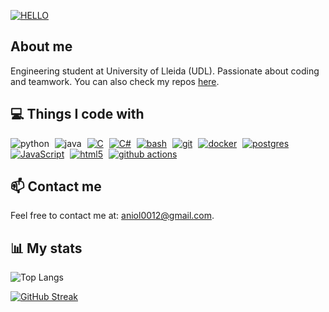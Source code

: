 [![HELLO](https://readme-typing-svg.herokuapp.com?font=Roboto&weight=1500&size=30&pause=1000&color=F7F7F7&background=5CFF3200&repeat=false&random=false&width=435&lines=Hey%2C+it's+Aniol0012)](https://github.com/Aniol0012)

## About me

Engineering student at University of Lleida (UDL). Passionate about coding and teamwork. You can also check my repos [here](https://github.com/Aniol0012?tab=repositories).

## 💻 Things I code with

<p>
  <a href="https://www.python.org" target="_blank" style="text-decoration:none !important; margin-right: 5px;"><img alt="python" src="https://img.shields.io/badge/-Python-3670A0?style=flat&logo=python&logoColor=ffdd54" /></a>
  <a href="https://www.java.com" target="_blank" style="text-decoration:none !important; margin-right: 5px;"><img alt="java" src="https://img.shields.io/badge/-Java-ED8B00?style=flat&logo=openjdk&logoColor=white" /></a>
  <a href="https://www.gnu.org/software/gnu-c-manual/gnu-c-manual.html" target="_blank" style="margin-right: 5px;"><img alt="C" src="https://img.shields.io/badge/C-00599C?style=flat&logo=c&logoColor=white" /></a>
  <a href="https://learn.microsoft.com/en-us/dotnet/csharp/" target="_blank" style="margin-right: 5px;"><img alt="C#" src="https://img.shields.io/badge/C%23-239120?style=flat&logo=c-sharp&logoColor=white" /></a>
  <a href="https://www.gnu.org/software/bash/manual/bash.html" target="_blank" style="margin-right: 5px;"><img alt="bash" src="https://img.shields.io/badge/-Bash_script-%23121011.svg?style=flat&logo=gnu-bash&logoColor=white" /></a>
  <a href="https://git-scm.com/" target="_blank" style="margin-right: 5px;"><img alt="git" src="https://img.shields.io/badge/-Git-F05032?style=flat&logo=git&logoColor=white" /></a>
  <a href="https://www.docker.com/" target="_blank" style="margin-right: 5px;"><img alt="docker" src="https://img.shields.io/badge/-Docker-46a2f1?style=flat&logo=docker&logoColor=white" /></a>
  <a href="https://www.postgresql.org/" target="_blank" style="margin-right: 5px;"><img alt="postgres" src="https://img.shields.io/badge/-Postgres-%23316192.svg?style=flat&logo=postgresql&logoColor=white" /></a>
  <a href="https://developer.mozilla.org/en-US/docs/Web/JavaScript" target="_blank" style="margin-right: 5px;"><img alt="JavaScript" src="https://img.shields.io/badge/-JavaScript-FCAA00?style=flat&logo=JavaScript&logoColor=white" /></a>
  <a href="https://developer.mozilla.org/en-US/docs/Glossary/HTML5" target="_blank" style="margin-right: 5px;"><img alt="html5" src="https://img.shields.io/badge/-HTML5-E34F26?style=flat&logo=html5&logoColor=white" /></a>
  <a href="https://docs.github.com/en/actions" target="_blank"><img alt="github actions" src="https://img.shields.io/badge/-Github_Actions-2088FF?style=flat&logo=github-actions&logoColor=white" /></a>
</p>


## 📫 Contact me

Feel free to contact me at: [aniol0012@gmail.com](mailto:aniol0012@gmail.com).


## 📊 My stats
![Top Langs](https://github-readme-stats.vercel.app/api/top-langs/?username=Aniol0012&layout=compact&theme=dark&card_width=600&hide=html,css,shell,scss,makefile)

[![GitHub Streak](http://github-readme-streak-stats.herokuapp.com?user=Aniol0012&theme=javascript-dark&mode=weekly&card_width=600)](https://git.io/streak-stats)
